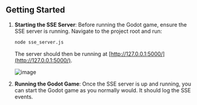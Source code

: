
## Getting Started

1. **Starting the SSE Server**: Before running the Godot game, ensure the SSE server is running. Navigate to the project root and run:

   ```bash
   node sse_server.js
   ```

   The server should then be running at [http://127.0.0.1:5000/](http://127.0.0.1:5000/).

   ![image](https://github.com/kaimcpheeters/godot_sse/assets/28831437/ba8bcd2c-48bd-459f-b55f-21a28f8c3f29)


3. **Running the Godot Game**: Once the SSE server is up and running, you can start the Godot game as you normally would. It should log the SSE events.
